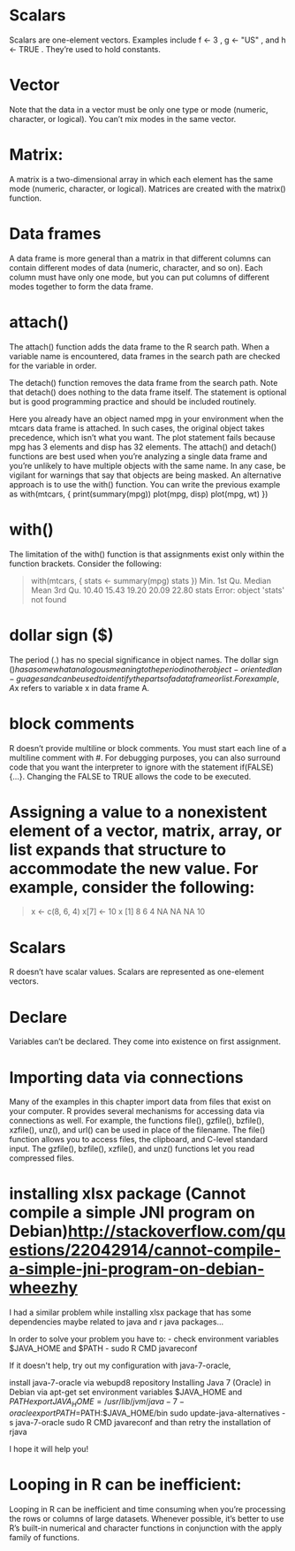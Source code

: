 # Scalars
Scalars are one-element vectors. Examples include f <- 3 , g <- "US" ,
and h <- TRUE . They’re used to hold constants.

# Vector
Note that the data in a vector must be only one type or mode (numeric, character, or logical).
You can’t mix modes in the same vector.

# Matrix:
A matrix is a two-dimensional array in which each element has the same mode
(numeric, character, or logical). Matrices are created with the matrix() function.

# Data frames
A data frame is more general than a matrix in that different columns can contain different modes of data (numeric, character, and so on).
Each column must have only one mode, but you can put columns of different modes together to form the data frame.

# attach()
The attach() function adds the data frame to the R search path. When a variable
name is encountered, data frames in the search path are checked for the variable in order.

The detach() function removes the data frame from the search path. Note that detach() does nothing to the data frame itself. The statement is optional but is good programming practice and should be included routinely.

Here you already have an object named mpg in your environment when the mtcars
data frame is attached. In such cases, the original object takes precedence, which isn’t
what you want. The plot statement fails because mpg has 3 elements and disp has 32
elements. The attach() and detach() functions are best used when you’re analyzing
a single data frame and you’re unlikely to have multiple objects with the same name.
In any case, be vigilant for warnings that say that objects are being masked.
An alternative approach is to use the with() function. You can write the previous
example as
with(mtcars, {
	print(summary(mpg))
	plot(mpg, disp)
	plot(mpg, wt)
})

# with()
The limitation of the with() function is that assignments exist only within the function brackets. Consider the following:
> with(mtcars, {
  stats <- summary(mpg)
  stats
})
Min. 1st Qu. Median
Mean 3rd Qu.
10.40
15.43
19.20
20.09
22.80
> stats
Error: object 'stats' not found

# dollar sign ($)
The period (.) has no special significance in object names. The dollar sign ($) has a somewhat analogous meaning to the period in other object-oriented lan-
guages and can be used to identify the parts of a data frame or list. For example, A$x refers to variable x in data frame A.

# block comments
R doesn’t provide multiline or block comments. You must start each line of a multiline comment with #. For debugging purposes, you can also surround code that you want the interpreter to ignore with the statement if(FALSE){...}. Changing the FALSE to TRUE allows the code to be executed.

# Assigning a value to a nonexistent element of a vector, matrix, array, or list expands that structure to accommodate the new value. For example, consider the following:
> x <- c(8, 6, 4)
> x[7] <- 10
> x
[1] 8 6 4 NA NA NA 10

# Scalars
R doesn’t have scalar values. Scalars are represented as one-element vectors.

# Declare
Variables can’t be declared. They come into existence on first assignment.

# Importing data via connections
Many of the examples in this chapter import data from files that exist on your computer. R provides several mechanisms for accessing data via connections as well. For example, the functions file(), gzfile(), bzfile(), xzfile(), unz(), and url() can be used in place of the filename. The file() function allows you to access files, the clipboard, and C-level standard input. The gzfile(), bzfile(), xzfile(), and unz() functions let you read compressed files.

# installing xlsx package (Cannot compile a simple JNI program on Debian)<http://stackoverflow.com/questions/22042914/cannot-compile-a-simple-jni-program-on-debian-wheezhy>
I had a similar problem while installing xlsx package that has some dependencies maybe related to java and r java packages...

In order to solve your problem you have to: - check environment variables $JAVA_HOME and $PATH - sudo R CMD javareconf

If it doesn't help, try out my configuration with java-7-oracle,

install java-7-oracle via webupd8 repository Installing Java 7 (Oracle) in Debian via apt-get
set environment variables $JAVA_HOME and $PATH
export JAVA_HOME=/usr/lib/jvm/java-7-oracle
export PATH=$PATH:$JAVA_HOME/bin
sudo update-java-alternatives -s java-7-oracle
sudo R CMD javareconf
and than retry the installation of rjava

I hope it will help you!

# Looping in R can be inefficient:
Looping in R can be inefficient and time consuming when you’re processing the
rows or columns of large datasets. Whenever possible, it’s better to use R’s built-in
numerical and character functions in conjunction with the apply family of functions.